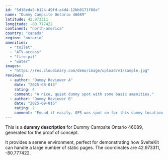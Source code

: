 ```yaml
---
id: "5d18eda5-b124-49fd-a4d4-12bb0171f08e"
name: "Dummy Campsite Ontario 46089"
latitude: 42.973311
longitude: -80.777422
continent: "north-america"
country: "canada"
region: "ontario"
amenities:
  - "toilet"
  - "ATV-access"
  - "fire-pit"
  - "water"
images:
  - "https://res.cloudinary.com/demo/image/upload/v1/sample.jpg"
reviews:
  - author: "Dummy Reviewer A"
    date: "2025-08-018"
    rating: 4
    comment: "A nice, quiet dummy spot with some basic amenities."
  - author: "Dummy Reviewer B"
    date: "2025-09-016"
    rating: 2
    comment: "Found it easily. GPS was spot on for this dummy location."
---
```


This is a **dummy description** for Dummy Campsite Ontario 46089, generated for the proof of concept.

It provides a serene environment, perfect for demonstrating how SvelteKit can handle a large number of static pages. The coordinates are 42.973311, -80.777422.
